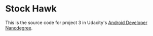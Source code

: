 # Stock Hawk

This is the source code for project 3 in Udacity's [Android Developer Nanodegree](https://www.udacity.com/course/android-developer-nanodegree-by-google--nd801). 
